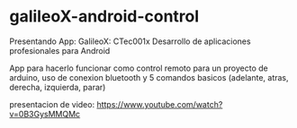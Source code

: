 # galileoX-android-control
Presentando App: GalileoX: CTec001x Desarrollo de aplicaciones profesionales para Android

App para hacerlo funcionar como control remoto para un proyecto de arduino, uso de conexion bluetooth y 5 comandos basicos (adelante, atras, derecha, izquierda, parar) 

presentacion de video:
https://www.youtube.com/watch?v=0B3GysMMQMc

